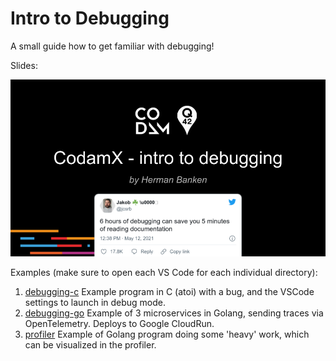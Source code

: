 # Intro to Debugging
A small guide how to get familiar with debugging!

Slides:

[![Slides](./slide0.png)](https://github.com/hermanbanken/talk-debugging/releases/download/v1/CodamX.Debugging.November.23rd.Herman.Banken.pdf)

Examples (make sure to open each VS Code for each individual directory):

1. [debugging-c](./debugging-c) Example program in C (atoi) with a bug, and the VSCode settings to launch in debug mode.
1. [debugging-go](./debugging-go) Example of 3 microservices in Golang, sending traces via OpenTelemetry. Deploys to Google CloudRun.
1. [profiler](./profiler) Example of Golang program doing some 'heavy' work, which can be visualized in the profiler.
